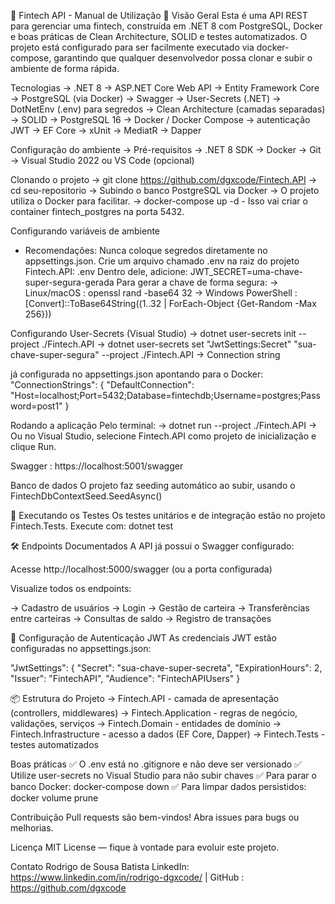 📄 Fintech API - Manual de Utilização
📌 Visão Geral
Esta é uma API REST para gerenciar uma fintech, construída em .NET 8 com PostgreSQL, Docker e boas práticas de Clean Architecture, SOLID e testes automatizados. O projeto está configurado para ser facilmente executado via docker-compose, garantindo que qualquer desenvolvedor possa clonar e subir o ambiente de forma rápida.

Tecnologias
 -> .NET 8
 -> ASP.NET Core Web API
 -> Entity Framework Core
 -> PostgreSQL (via Docker)
 -> Swagger
 -> User-Secrets (.NET)
 -> DotNetEnv (.env) para segredos
 -> Clean Architecture (camadas separadas)
 -> SOLID
 -> PostgreSQL 16
 -> Docker / Docker Compose
 -> autenticação JWT
 -> EF Core
 -> xUnit
 -> MediatR
 -> Dapper

Configuração do ambiente
 -> Pré-requisitos
 -> .NET 8 SDK
 -> Docker
 -> Git
 -> Visual Studio 2022 ou VS Code (opcional)

Clonando o projeto
 -> git clone https://github.com/dgxcode/Fintech.API
 -> cd seu-repositorio
 -> Subindo o banco PostgreSQL via Docker
 -> O projeto utiliza o Docker para facilitar.
 -> docker-compose up -d - Isso vai criar o container fintech_postgres na porta 5432.

Configurando variáveis de ambiente
 * Recomendações: Nunca coloque segredos diretamente no appsettings.json.
Crie um arquivo chamado .env na raiz do projeto Fintech.API: .env
Dentro dele, adicione: JWT_SECRET=uma-chave-super-segura-gerada
Para gerar a chave de forma segura:
 -> Linux/macOS : openssl rand -base64 32
 -> Windows PowerShell : [Convert]::ToBase64String((1..32 | ForEach-Object {Get-Random -Max 256}))

Configurando User-Secrets (Visual Studio)
 -> dotnet user-secrets init --project ./Fintech.API
 -> dotnet user-secrets set "JwtSettings:Secret" "sua-chave-super-segura" --project ./Fintech.API
 -> Connection string 

já configurada no appsettings.json apontando para o Docker:
	"ConnectionStrings": {
		"DefaultConnection": "Host=localhost;Port=5432;Database=fintechdb;Username=postgres;Password=post1"
	}

Rodando a aplicação
Pelo terminal:
 -> dotnet run --project ./Fintech.API
 -> Ou no Visual Studio, selecione Fintech.API como projeto de inicialização e clique Run.

Swagger : https://localhost:5001/swagger

Banco de dados
O projeto faz seeding automático ao subir, usando o FintechDbContextSeed.SeedAsync()

🧪 Executando os Testes
Os testes unitários e de integração estão no projeto Fintech.Tests. Execute com: dotnet test

🛠️ Endpoints Documentados
A API já possui o Swagger configurado:

Acesse http://localhost:5000/swagger (ou a porta configurada)

Visualize todos os endpoints:

 -> Cadastro de usuários
 -> Login
 -> Gestão de carteira
 -> Transferências entre carteiras
 -> Consultas de saldo
 -> Registro de transações

🔐 Configuração de Autenticação JWT
As credenciais JWT estão configuradas no appsettings.json:

"JwtSettings": {
  "Secret": "sua-chave-super-secreta",
  "ExpirationHours": 2,
  "Issuer": "FintechAPI",
  "Audience": "FintechAPIUsers"
}

📦 Estrutura do Projeto
 -> Fintech.API - camada de apresentação (controllers, middlewares)
 -> Fintech.Application - regras de negócio, validações, serviços
 -> Fintech.Domain - entidades de domínio
 -> Fintech.Infrastructure - acesso a dados (EF Core, Dapper)
 -> Fintech.Tests - testes automatizados

Boas práticas
✅ O .env está no .gitignore e não deve ser versionado
✅ Utilize user-secrets no Visual Studio para não subir chaves
✅ Para parar o banco Docker: docker-compose down
✅ Para limpar dados persistidos: docker volume prune

Contribuição
Pull requests são bem-vindos!
Abra issues para bugs ou melhorias.

Licença
MIT License — fique à vontade para evoluir este projeto.

Contato
Rodrigo de Sousa Batista
LinkedIn: https://www.linkedin.com/in/rodrigo-dgxcode/ | GitHub : https://github.com/dgxcode
